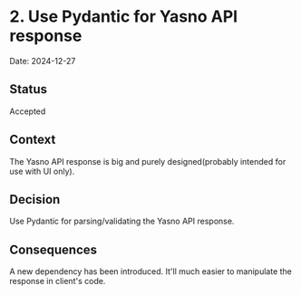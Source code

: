 # 2. Use Pydantic for Yasno API response

Date: 2024-12-27

## Status

Accepted

## Context

The Yasno API response is big and purely designed(probably intended for use with UI only).

## Decision

Use Pydantic for parsing/validating the Yasno API response.

## Consequences

A new dependency has been introduced.
It'll much easier to manipulate the response in client's code.  
